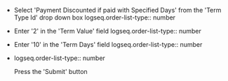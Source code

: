 - Select 'Payment Discounted if paid with Specified Days' from the 'Term Type Id' drop down box
  logseq.order-list-type:: number
- Enter '2' in the 'Term Value' field
  logseq.order-list-type:: number
- Enter '10' in the 'Term Days' field
  logseq.order-list-type:: number
- logseq.order-list-type:: number
  
  Press the 'Submit' button